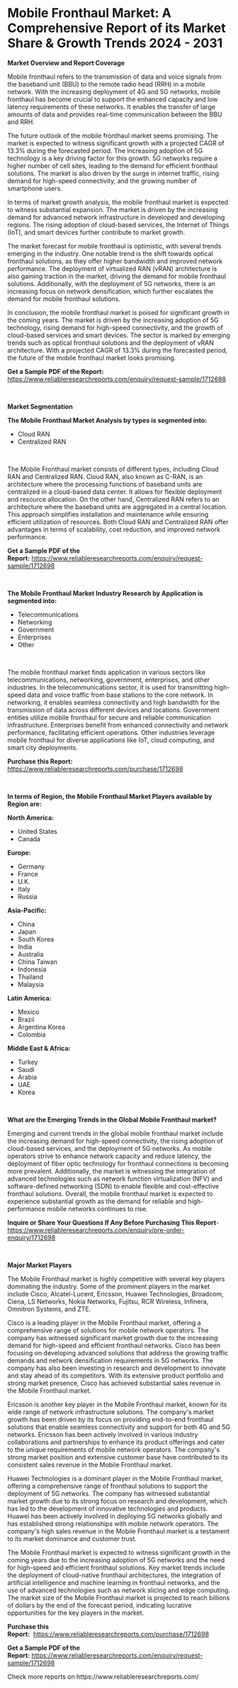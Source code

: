 <p><h1>Mobile Fronthaul Market: A Comprehensive Report of its Market Share & Growth Trends 2024 - 2031</h1></p><p><strong>Market Overview and Report Coverage</strong></p>
<p><p>Mobile fronthaul refers to the transmission of data and voice signals from the baseband unit (BBU) to the remote radio head (RRH) in a mobile network. With the increasing deployment of 4G and 5G networks, mobile fronthaul has become crucial to support the enhanced capacity and low latency requirements of these networks. It enables the transfer of large amounts of data and provides real-time communication between the BBU and RRH.</p><p>The future outlook of the mobile fronthaul market seems promising. The market is expected to witness significant growth with a projected CAGR of 13.3% during the forecasted period. The increasing adoption of 5G technology is a key driving factor for this growth. 5G networks require a higher number of cell sites, leading to the demand for efficient fronthaul solutions. The market is also driven by the surge in internet traffic, rising demand for high-speed connectivity, and the growing number of smartphone users.</p><p>In terms of market growth analysis, the mobile fronthaul market is expected to witness substantial expansion. The market is driven by the increasing demand for advanced network infrastructure in developed and developing regions. The rising adoption of cloud-based services, the Internet of Things (IoT), and smart devices further contribute to market growth.</p><p>The market forecast for mobile fronthaul is optimistic, with several trends emerging in the industry. One notable trend is the shift towards optical fronthaul solutions, as they offer higher bandwidth and improved network performance. The deployment of virtualized RAN (vRAN) architecture is also gaining traction in the market, driving the demand for mobile fronthaul solutions. Additionally, with the deployment of 5G networks, there is an increasing focus on network densification, which further escalates the demand for mobile fronthaul solutions.</p><p>In conclusion, the mobile fronthaul market is poised for significant growth in the coming years. The market is driven by the increasing adoption of 5G technology, rising demand for high-speed connectivity, and the growth of cloud-based services and smart devices. The sector is marked by emerging trends such as optical fronthaul solutions and the deployment of vRAN architecture. With a projected CAGR of 13.3% during the forecasted period, the future of the mobile fronthaul market looks promising.</p></p>
<p><strong>Get a Sample PDF of the Report:</strong> <a href="https://www.reliableresearchreports.com/enquiry/request-sample/1712698">https://www.reliableresearchreports.com/enquiry/request-sample/1712698</a></p>
<p>&nbsp;</p>
<p><strong>Market Segmentation</strong></p>
<p><strong>The Mobile Fronthaul Market Analysis by types is segmented into:</strong></p>
<p><ul><li>Cloud RAN</li><li>Centralized RAN</li></ul></p>
<p>&nbsp;</p>
<p><p>The Mobile Fronthaul market consists of different types, including Cloud RAN and Centralized RAN. Cloud RAN, also known as C-RAN, is an architecture where the processing functions of baseband units are centralized in a cloud-based data center. It allows for flexible deployment and resource allocation. On the other hand, Centralized RAN refers to an architecture where the baseband units are aggregated in a central location. This approach simplifies installation and maintenance while ensuring efficient utilization of resources. Both Cloud RAN and Centralized RAN offer advantages in terms of scalability, cost reduction, and improved network performance.</p></p>
<p><strong>Get a Sample PDF of the Report:</strong>&nbsp;<a href="https://www.reliableresearchreports.com/enquiry/request-sample/1712698">https://www.reliableresearchreports.com/enquiry/request-sample/1712698</a></p>
<p>&nbsp;</p>
<p><strong>The Mobile Fronthaul Market Industry Research by Application is segmented into:</strong></p>
<p><ul><li>Telecommunications</li><li>Networking</li><li>Government</li><li>Enterprises</li><li>Other</li></ul></p>
<p>&nbsp;</p>
<p><p>The mobile fronthaul market finds application in various sectors like telecommunications, networking, government, enterprises, and other industries. In the telecommunications sector, it is used for transmitting high-speed data and voice traffic from base stations to the core network. In networking, it enables seamless connectivity and high bandwidth for the transmission of data across different devices and locations. Government entities utilize mobile fronthaul for secure and reliable communication infrastructure. Enterprises benefit from enhanced connectivity and network performance, facilitating efficient operations. Other industries leverage mobile fronthaul for diverse applications like IoT, cloud computing, and smart city deployments.</p></p>
<p><strong>Purchase this Report:</strong>&nbsp; <a href="https://www.reliableresearchreports.com/purchase/1712698">https://www.reliableresearchreports.com/purchase/1712698</a></p>
<p>&nbsp;</p>
<p><strong>In terms of Region, the Mobile Fronthaul Market Players available by Region are:</strong></p>
<p>
    <p> <strong> North America: </strong>
        <ul>
            <li>United States</li>
            <li>Canada</li>
        </ul>
        </p> 
    <p> <strong> Europe: </strong>
        <ul>
            <li>Germany</li>
            <li>France</li>
            <li>U.K.</li>
            <li>Italy</li>
            <li>Russia</li>
        </ul>
        </p> 
    <p> <strong> Asia-Pacific: </strong>
        <ul>
            <li>China</li>
            <li>Japan</li>
            <li>South Korea</li>
            <li>India</li>
            <li>Australia</li>
            <li>China Taiwan</li>
            <li>Indonesia</li>
            <li>Thailand</li>
            <li>Malaysia</li>
        </ul>
        </p> 
    <p> <strong> Latin America: </strong>
        <ul>
            <li>Mexico</li>
            <li>Brazil</li>
            <li>Argentina Korea</li>
            <li>Colombia</li>
        </ul>
        </p> 
    <p> <strong> Middle East & Africa: </strong>
        <ul>
            <li>Turkey</li>
            <li>Saudi</li>
            <li>Arabia</li>
            <li>UAE</li>
            <li>Korea</li>
        </ul>
    </p>
    </p>
<p>&nbsp;</p>
<p><strong>What are the Emerging Trends in the Global Mobile Fronthaul market?</strong></p>
<p><p>Emerging and current trends in the global mobile fronthaul market include the increasing demand for high-speed connectivity, the rising adoption of cloud-based services, and the deployment of 5G networks. As mobile operators strive to enhance network capacity and reduce latency, the deployment of fiber optic technology for fronthaul connections is becoming more prevalent. Additionally, the market is witnessing the integration of advanced technologies such as network function virtualization (NFV) and software-defined networking (SDN) to enable flexible and cost-effective fronthaul solutions. Overall, the mobile fronthaul market is expected to experience substantial growth as the demand for reliable and high-performance mobile networks continues to rise.</p></p>
<p><strong>Inquire or Share Your Questions If Any Before Purchasing This Report</strong>- <a href="https://www.reliableresearchreports.com/enquiry/pre-order-enquiry/1712698">https://www.reliableresearchreports.com/enquiry/pre-order-enquiry/1712698</a></p>
<p>&nbsp;</p>
<p><strong>Major Market Players</strong></p>
<p><p>The Mobile Fronthaul market is highly competitive with several key players dominating the industry. Some of the prominent players in the market include Cisco, Alcatel-Lucent, Ericsson, Huawei Technologies, Broadcom, Ciena, LS Networks, Nokia Networks, Fujitsu, RCR Wireless, Infinera, Omnitron Systems, and ZTE.</p><p>Cisco is a leading player in the Mobile Fronthaul market, offering a comprehensive range of solutions for mobile network operators. The company has witnessed significant market growth due to the increasing demand for high-speed and efficient fronthaul networks. Cisco has been focusing on developing advanced solutions that address the growing traffic demands and network densification requirements in 5G networks. The company has also been investing in research and development to innovate and stay ahead of its competitors. With its extensive product portfolio and strong market presence, Cisco has achieved substantial sales revenue in the Mobile Fronthaul market.</p><p>Ericsson is another key player in the Mobile Fronthaul market, known for its wide range of network infrastructure solutions. The company's market growth has been driven by its focus on providing end-to-end fronthaul solutions that enable seamless connectivity and support for both 4G and 5G networks. Ericsson has been actively involved in various industry collaborations and partnerships to enhance its product offerings and cater to the unique requirements of mobile network operators. The company's strong market position and extensive customer base have contributed to its consistent sales revenue in the Mobile Fronthaul market.</p><p>Huawei Technologies is a dominant player in the Mobile Fronthaul market, offering a comprehensive range of fronthaul solutions to support the deployment of 5G networks. The company has witnessed substantial market growth due to its strong focus on research and development, which has led to the development of innovative technologies and products. Huawei has been actively involved in deploying 5G networks globally and has established strong relationships with mobile network operators. The company's high sales revenue in the Mobile Fronthaul market is a testament to its market dominance and customer trust.</p><p>The Mobile Fronthaul market is expected to witness significant growth in the coming years due to the increasing adoption of 5G networks and the need for high-speed and efficient fronthaul solutions. Key market trends include the deployment of cloud-native fronthaul architectures, the integration of artificial intelligence and machine learning in fronthaul networks, and the use of advanced technologies such as network slicing and edge computing. The market size of the Mobile Fronthaul market is projected to reach billions of dollars by the end of the forecast period, indicating lucrative opportunities for the key players in the market.</p></p>
<p><strong>Purchase this Report:</strong>&nbsp;&nbsp;<a href="https://www.reliableresearchreports.com/purchase/1712698">https://www.reliableresearchreports.com/purchase/1712698</a></p>
<p></p>
<p><strong>Get a Sample PDF of the Report:</strong>&nbsp;<a href="https://www.reliableresearchreports.com/enquiry/request-sample/1712698">https://www.reliableresearchreports.com/enquiry/request-sample/1712698</a></p>
<p>Check more reports on https://www.reliableresearchreports.com/</p>